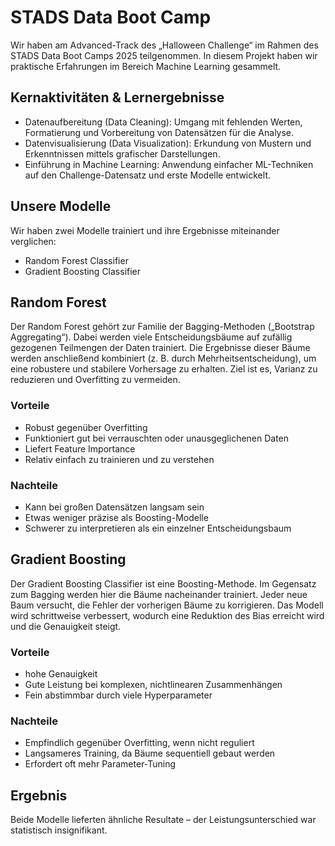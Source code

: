 # STADS Data Boot Camp

Wir haben am Advanced-Track des „Halloween Challenge“ im Rahmen des STADS Data Boot Camps 2025 teilgenommen. In diesem Projekt haben wir praktische Erfahrungen im Bereich Machine Learning gesammelt.

## Kernaktivitäten & Lernergebnisse
- Datenaufbereitung (Data Cleaning): Umgang mit fehlenden Werten, Formatierung und Vorbereitung von Datensätzen für die Analyse.
- Datenvisualisierung (Data Visualization): Erkundung von Mustern und Erkenntnissen mittels grafischer Darstellungen.
- Einführung in Machine Learning: Anwendung einfacher ML-Techniken auf den Challenge-Datensatz und erste Modelle entwickelt.

## Unsere Modelle

Wir haben zwei Modelle trainiert und ihre Ergebnisse miteinander verglichen:
- Random Forest Classifier
- Gradient Boosting Classifier

## Random Forest

Der Random Forest gehört zur Familie der Bagging-Methoden („Bootstrap Aggregating“). Dabei werden viele Entscheidungsbäume auf zufällig gezogenen Teilmengen der Daten trainiert. Die Ergebnisse dieser Bäume werden anschließend kombiniert (z. B. durch Mehrheitsentscheidung), um eine robustere und stabilere Vorhersage zu erhalten. Ziel ist es, Varianz zu reduzieren und Overfitting zu vermeiden.

### Vorteile
- Robust gegenüber Overfitting
- Funktioniert gut bei verrauschten oder unausgeglichenen Daten
- Liefert Feature Importance
- Relativ einfach zu trainieren und zu verstehen

### Nachteile
- Kann bei großen Datensätzen langsam sein
- Etwas weniger präzise als Boosting-Modelle
- Schwerer zu interpretieren als ein einzelner Entscheidungsbaum


## Gradient Boosting

Der Gradient Boosting Classifier ist eine Boosting-Methode. Im Gegensatz zum Bagging werden hier die Bäume nacheinander trainiert. Jeder neue Baum versucht, die Fehler der vorherigen Bäume zu korrigieren. Das Modell wird schrittweise verbessert, wodurch eine Reduktion des Bias erreicht wird und die Genauigkeit steigt.

### Vorteile
- hohe Genauigkeit
- Gute Leistung bei komplexen, nichtlinearen Zusammenhängen
- Fein abstimmbar durch viele Hyperparameter

### Nachteile
- Empfindlich gegenüber Overfitting, wenn nicht reguliert
- Langsameres Training, da Bäume sequentiell gebaut werden
- Erfordert oft mehr Parameter-Tuning

## Ergebnis

Beide Modelle lieferten ähnliche Resultate – der Leistungsunterschied war statistisch insignifikant.
